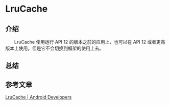 # LruCache

## 介绍
　　LruCache 使用运行 API 12 的版本之前的应用上，也可以在 API 12 或者更高版本上使用，但是它不会切换到框架的使用上去。

## 总结



## 参考文章
[LruCache | Android Developers](https://developer.android.google.cn/reference/kotlin/androidx/collection/LruCache)